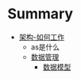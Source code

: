 # Summary

* [架构-如何工作](README.md)
   * as是什么
   * [数据管理](shu_ju_guan_li.md)
     * [数据模型](shu_ju_mo_xing.md)

